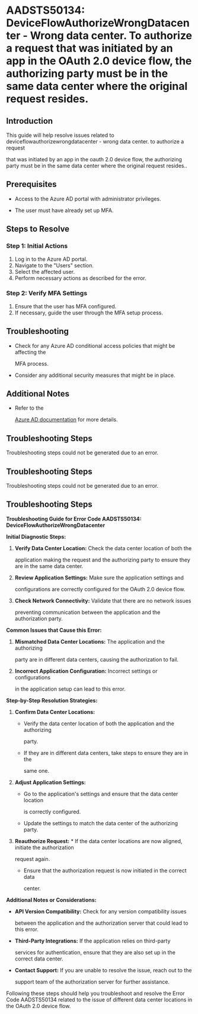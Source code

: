 # AADSTS50134: DeviceFlowAuthorizeWrongDatacenter - Wrong data center. To authorize a request that was initiated by an app in the OAuth 2.0 device flow, the authorizing party must be in the same data center where the original request resides.


## Introduction

This guide will help resolve issues related to
deviceflowauthorizewrongdatacenter - wrong data center. to authorize a request

that was initiated by an app in the oauth 2.0 device flow, the authorizing party
must be in the same data center where the original request resides..


## Prerequisites


* Access to the Azure AD portal with administrator privileges.

* The user must have already set up MFA.


## Steps to Resolve


### Step 1: Initial Actions

1. Log in to the Azure AD portal.
2. Navigate to the "Users" section.
3. Select the affected user.
4. Perform necessary actions as described for the error.


### Step 2: Verify MFA Settings

1. Ensure that the user has MFA configured.
2. If necessary, guide the user through the MFA setup process.


## Troubleshooting


* Check for any Azure AD conditional access policies that might be affecting the

  MFA process.

* Consider any additional security measures that might be in place.


## Additional Notes


* Refer to the

  [Azure AD 
documentation](https://learn.microsoft.com/en-us/azure/active-directory/)
  for more details.


## Troubleshooting Steps

Troubleshooting steps could not be generated due to an error.


## Troubleshooting Steps

Troubleshooting steps could not be generated due to an error.


## Troubleshooting Steps

**Troubleshooting Guide for Error Code AADSTS50134:
DeviceFlowAuthorizeWrongDatacenter**

**Initial Diagnostic Steps:** 

1. **Verify Data Center Location:** Check the data center location of both the

   application making the request and the authorizing party to ensure they are
   in the same data center.

2. **Review Application Settings:** Make sure the application settings and

   configurations are correctly configured for the OAuth 2.0 device flow.

3. **Check Network Connectivity:** Validate that there are no network issues

   preventing communication between the application and the authorization party.

**Common Issues that Cause this Error:** 

1. **Mismatched Data Center Locations:** The application and the authorizing

   party are in different data centers, causing the authorization to fail.

2. **Incorrect Application Configuration:** Incorrect settings or configurations

   in the application setup can lead to this error.

**Step-by-Step Resolution Strategies:** 

1. **Confirm Data Center Locations:** 

   * Verify the data center location of both the application and the authorizing

     party.
   * If they are in different data centers, take steps to ensure they are in the

     same one.

2. **Adjust Application Settings:** 

   * Go to the application's settings and ensure that the data center location

     is correctly configured.
   * Update the settings to match the data center of the authorizing party.

3. **Reauthorize Request:**    * If the data center locations are now aligned, 
initiate the authorization

     request again.
   * Ensure that the authorization request is now initiated in the correct data

     center.

**Additional Notes or Considerations:**


* **API Version Compatibility:** Check for any version compatibility issues

  between the application and the authorization server that could lead to this
  error.

* **Third-Party Integrations:** If the application relies on third-party

  services for authentication, ensure that they are also set up in the correct
  data center.

* **Contact Support:** If you are unable to resolve the issue, reach out to the

  support team of the authorization server for further assistance.

Following these steps should help you troubleshoot and resolve the Error Code
AADSTS50134 related to the issue of different data center locations in the OAuth
2.0 device flow.